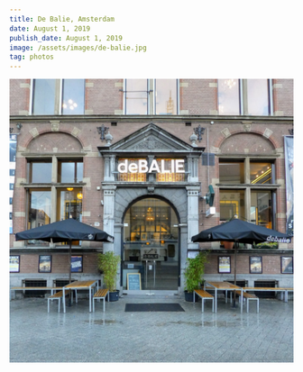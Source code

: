 ```yaml
---
title: De Balie, Amsterdam
date: August 1, 2019
publish_date: August 1, 2019
image: /assets/images/de-balie.jpg
tag: photos
---
```


![image](/assets/images/de-balie.jpg)
